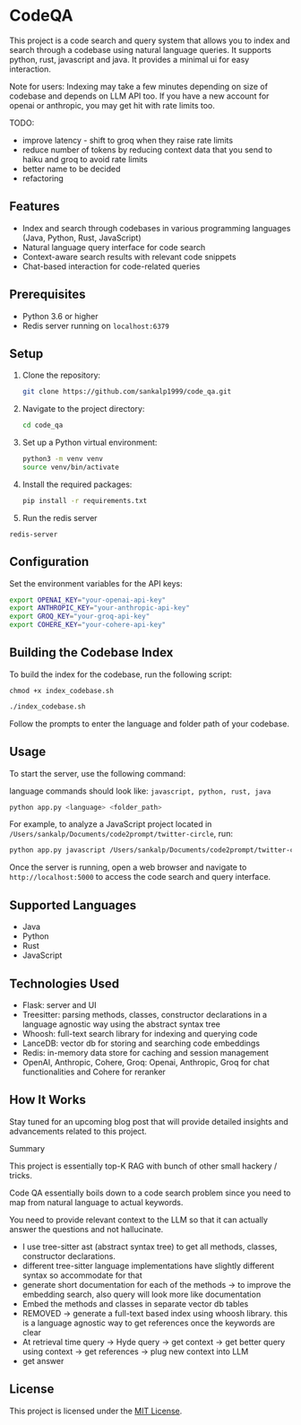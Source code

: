 # CodeQA


This project is a code search and query system that allows you to index and search through a codebase using natural language queries. It supports python, rust, javascript and java. It provides a minimal ui for easy interaction.

Note for users: Indexing may take a few minutes depending on size of codebase
and depends on LLM API too. If you have a new account for openai or anthropic, you may 
get hit with rate limits too. 

TODO:
- improve latency - shift to groq when they raise rate limits
- reduce number of tokens by reducing context data that you send to haiku and groq to avoid rate limits
- better name to be decided
- refactoring

## Features

- Index and search through codebases in various programming languages (Java, Python, Rust, JavaScript)
- Natural language query interface for code search
- Context-aware search results with relevant code snippets
- Chat-based interaction for code-related queries

## Prerequisites

- Python 3.6 or higher
- Redis server running on `localhost:6379`

## Setup

1. Clone the repository:

   ```bash
   git clone https://github.com/sankalp1999/code_qa.git
   ```

2. Navigate to the project directory:

   ```bash
   cd code_qa
   ```

3. Set up a Python virtual environment:

   ```bash
   python3 -m venv venv
   source venv/bin/activate
   ```

4. Install the required packages:

   ```bash
   pip install -r requirements.txt
   ```

5. Run the redis server
```
redis-server
```

## Configuration

Set the environment variables for the API keys:

```bash
export OPENAI_KEY="your-openai-api-key"
export ANTHROPIC_KEY="your-anthropic-api-key"
export GROQ_KEY="your-groq-api-key"
export COHERE_KEY="your-cohere-api-key"
```

## Building the Codebase Index

To build the index for the codebase, run the following script:


```
chmod +x index_codebase.sh
```

```bash
./index_codebase.sh
```

Follow the prompts to enter the language and folder path of your codebase.

## Usage

To start the server, use the following command:

language commands should look like: `javascript, python, rust, java`

```bash
python app.py <language> <folder_path>
```

For example, to analyze a JavaScript project located in `/Users/sankalp/Documents/code2prompt/twitter-circle`, run:

```bash
python app.py javascript /Users/sankalp/Documents/code2prompt/twitter-circle
```

Once the server is running, open a web browser and navigate to `http://localhost:5000` to access the code search and query interface.

## Supported Languages

- Java
- Python
- Rust
- JavaScript

## Technologies Used

- Flask: server and UI
- Treesitter: parsing methods, classes, constructor declarations in a language agnostic way using the abstract syntax tree
- Whoosh: full-text search library for indexing and querying code
- LanceDB: vector db for storing and searching code embeddings
- Redis: in-memory data store for caching and session management
- OpenAI, Anthropic, Cohere, Groq: Openai, Anthropic, Groq for chat functionalities and Cohere for reranker

## How It Works

Stay tuned for an upcoming blog post that will provide detailed insights and advancements related to this project.

Summary

This project is essentially top-K RAG with bunch of other small hackery / tricks.

Code QA essentially boils down to a code search problem since you need to map from natural language to actual keywords. 

You need to provide relevant context to the LLM so that it can actually answer the questions and not hallucinate.

- I use tree-sitter ast (abstract syntax tree) to get all methods, classes, constructor declarations.
- different tree-sitter language implementations have slightly different syntax so accommodate for that
- generate short documentation for each of the methods -> to improve the embedding search, also query will look more like documentation
- Embed the methods and classes in separate vector db tables
- REMOVED -> generate a full-text based index using whoosh library. this is a language agnostic way to get references once the keywords are clear
- At retrieval time query -> Hyde query -> get context -> get better query using context -> get references -> plug new context into LLM 
- get answer


## License

This project is licensed under the [MIT License](LICENSE).
